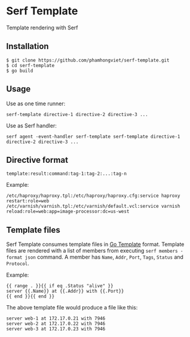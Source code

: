 # Serf Template
Template rendering with Serf

## Installation

	$ git clone https://github.com/phamhongviet/serf-template.git
	$ cd serf-template
	$ go build

## Usage

Use as one time runner:

	serf-template directive-1 directive-2 directive-3 ...

Use as Serf handler:

	serf agent -event-handler serf-template serf-template directive-1 directive-2 directive-3 ...

## Directive format

	template:result:command:tag-1:tag-2:...:tag-n

Example:

	/etc/haproxy/haproxy.tpl:/etc/haproxy/haproxy.cfg:service haproxy restart:role=web
	/etc/varnish/varnish.tpl:/etc/varnish/default.vcl:service varnish reload:role=web:app=image-processor:dc=us-west

## Template files

Serf Template consumes template files in [Go Template][] format. Template files are rendered with a list of members from executing `serf members -format json` command. A member has `Name`, `Addr`, `Port`, `Tags`, `Status` and `Protocol`.

Example:

	{{ range . }}{{ if eq .Status "alive" }}
	server {{.Name}} at {{.Addr}} with {{.Port}}
	{{ end }}{{ end }}

The above template file would produce a file like this:

	server web-1 at 172.17.0.21 with 7946
	server web-2 at 172.17.0.22 with 7946
	server web-3 at 172.17.0.23 with 7946

[Go Template]: http://golang.org/pkg/text/template/ "Go Template"
